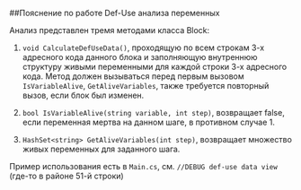 ##Пояснение по работе Def-Use анализа переменных

Анализ представлен тремя методами класса Block: 

1. `void CalculateDefUseData()`, проходящую по всем строкам 3-х адресного кода данного блока и заполняющую внутреннюю структуру живыми переменными для каждой строки 3-х адресного кода. Метод должен вызываться перед первым вызовом `IsVariableAlive`, `GetAliveVariables`, также требуется повторный вызов, если блок был изменен.

2. `bool IsVariableAlive(string variable, int step)`, возвращает false, если переменная мертва на данном шаге, в противном случае 1.

3. `HashSet<string> GetAliveVariables(int step)`, возвращает множество живых переменных для заданного шага.

Пример использования есть в `Main.cs`, см.  `//DEBUG def-use data view` (где-то в районе 51-й строки)
